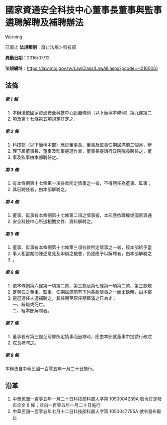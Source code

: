 # 國家資通安全科技中心董事長董事與監事遴聘解聘及補聘辦法


> [!WARNING]
> 已廢止
**法規類別**：廢止法規＞科技部

**異動日期**：2016/07/12  

**法規網址**：https://law.moj.gov.tw/LawClass/LawAll.aspx?pcode=H0160061



## 法條
##### 第 1 條
1. 本辦法依國家資通安全科技中心設置條例（以下簡稱本條例）第九條第二
1. 項及第十七條第五項規定訂定之。

##### 第 2 條
1. 科技部（以下簡稱本部）應於董事長、董事及監事任期屆滿前三個月，辦
1. 理下屆董事長、董事及監事遴選作業，董事長提請行政院院長聘任之，董
1. 事及監事由本部聘任之。

##### 第 3 條
1. 有本條例第十七條第一項各款所定情事之一者，不得聘任為董事、監事；
1. 其已聘任者，由本部解聘之。

##### 第 4 條
1. 董事、監事有本條例第十七條第二項之情事者，本部應依職權或國家資通
1. 安全科技中心所送相關文件、資料解聘之。

##### 第 5 條
1. 董事、監事有本條例第十七條第三項各款所定情事之一者，經本部給予當
1. 事人相當期間陳述意見及申辯之機會，仍認應予以解聘者，由本部解聘之
1. 。

##### 第 6 條
1. 依本條例第六條第一項第二款、第三款及第七條第一項第二款、第三款規
1. 定聘任之董事、監事，任期屆滿前有下列各款情事之一而出缺時，由本部
1. 遴選適任人選補聘之，其任期至原任期屆滿之日為止：  
一、辭職或死亡。  
二、經本部解聘者。

##### 第 7 條
1. 董事長有第三條至前條所定情事而出缺時，應由本部就董事中提請行政院
1. 院長補聘之。

##### 第 8 條
本辦法自中華民國一百零五年一月二十日施行。

## 沿革
1. 中華民國一百零五年一月二十日科技部科部人字第 1050004239A  號令訂定發布全文 8  條；並自一百零五年一月二十日施行
1. 中華民國一百零五年七月十二日科技部科部人字第 1050047795A  號令發布廢止
